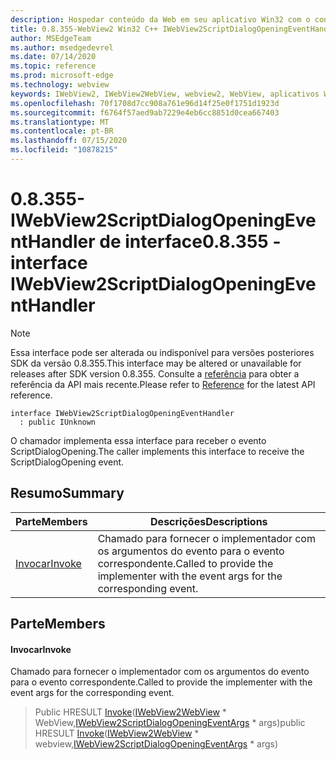 ```yaml
---
description: Hospedar conteúdo da Web em seu aplicativo Win32 com o controle WebView2 do Microsoft Edge
title: 0.8.355-WebView2 Win32 C++ IWebView2ScriptDialogOpeningEventHandler
author: MSEdgeTeam
ms.author: msedgedevrel
ms.date: 07/14/2020
ms.topic: reference
ms.prod: microsoft-edge
ms.technology: webview
keywords: IWebView2, IWebView2WebView, webview2, WebView, aplicativos Win32, Win32, Edge
ms.openlocfilehash: 70f1708d7cc908a761e96d14f25e0f1751d1923d
ms.sourcegitcommit: f6764f57aed9ab7229e4eb6cc8851d0cea667403
ms.translationtype: MT
ms.contentlocale: pt-BR
ms.lasthandoff: 07/15/2020
ms.locfileid: "10878215"
---
```

# <span data-ttu-id="a5866-104">0.8.355-IWebView2ScriptDialogOpeningEventHandler de interface</span><span class="sxs-lookup"><span data-stu-id="a5866-104">0.8.355 - interface IWebView2ScriptDialogOpeningEventHandler</span></span> 

> [!NOTE]
> <span data-ttu-id="a5866-105">Essa interface pode ser alterada ou indisponível para versões posteriores SDK da versão 0.8.355.</span><span class="sxs-lookup"><span data-stu-id="a5866-105">This interface may be altered or unavailable for releases after SDK version 0.8.355.</span></span> <span data-ttu-id="a5866-106">Consulte a [referência](../../../webview2-api-reference.md) para obter a referência da API mais recente.</span><span class="sxs-lookup"><span data-stu-id="a5866-106">Please refer to [Reference](../../../webview2-api-reference.md) for the latest API reference.</span></span>

```
interface IWebView2ScriptDialogOpeningEventHandler
  : public IUnknown
```

<span data-ttu-id="a5866-107">O chamador implementa essa interface para receber o evento ScriptDialogOpening.</span><span class="sxs-lookup"><span data-stu-id="a5866-107">The caller implements this interface to receive the ScriptDialogOpening event.</span></span>

## <span data-ttu-id="a5866-108">Resumo</span><span class="sxs-lookup"><span data-stu-id="a5866-108">Summary</span></span>

 <span data-ttu-id="a5866-109">Parte</span><span class="sxs-lookup"><span data-stu-id="a5866-109">Members</span></span>                        | <span data-ttu-id="a5866-110">Descrições</span><span class="sxs-lookup"><span data-stu-id="a5866-110">Descriptions</span></span>
--------------------------------|---------------------------------------------
[<span data-ttu-id="a5866-111">Invocar</span><span class="sxs-lookup"><span data-stu-id="a5866-111">Invoke</span></span>](#invoke) | <span data-ttu-id="a5866-112">Chamado para fornecer o implementador com os argumentos do evento para o evento correspondente.</span><span class="sxs-lookup"><span data-stu-id="a5866-112">Called to provide the implementer with the event args for the corresponding event.</span></span>

## <span data-ttu-id="a5866-113">Parte</span><span class="sxs-lookup"><span data-stu-id="a5866-113">Members</span></span>

#### <span data-ttu-id="a5866-114">Invocar</span><span class="sxs-lookup"><span data-stu-id="a5866-114">Invoke</span></span> 

<span data-ttu-id="a5866-115">Chamado para fornecer o implementador com os argumentos do evento para o evento correspondente.</span><span class="sxs-lookup"><span data-stu-id="a5866-115">Called to provide the implementer with the event args for the corresponding event.</span></span>

> <span data-ttu-id="a5866-116">Public HRESULT [Invoke](#invoke)([IWebView2WebView](IWebView2WebView.md) \* WebView,[IWebView2ScriptDialogOpeningEventArgs](IWebView2ScriptDialogOpeningEventArgs.md) \* args)</span><span class="sxs-lookup"><span data-stu-id="a5866-116">public HRESULT [Invoke](#invoke)([IWebView2WebView](IWebView2WebView.md) \* webview,[IWebView2ScriptDialogOpeningEventArgs](IWebView2ScriptDialogOpeningEventArgs.md) \* args)</span></span>

